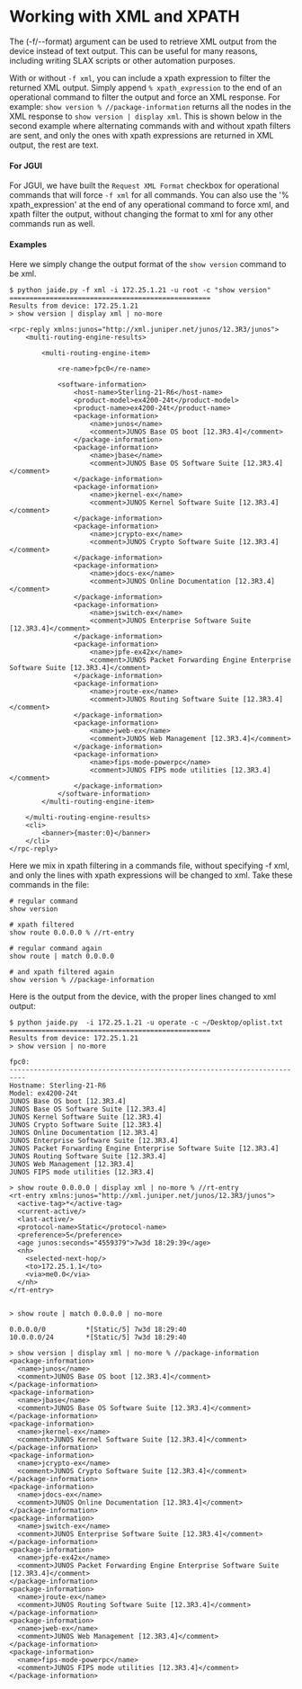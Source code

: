 Working with XML and XPATH
==================

The (-f/--format) argument can be used to retrieve XML output from the device instead of text output. This can be useful for many reasons, including writing SLAX scripts or other automation purposes. 

With or without `-f xml`, you can include a xpath expression to filter the returned XML output. Simply append `% xpath_expression` to the end of an operational command to filter the output and force an XML response. For example: `show version % //package-information` returns all the <package-information> nodes in the XML response to `show version | display xml`. This is shown below in the second example where alternating commands with and without xpath filters are sent, and only the ones with xpath expressions are returned in XML output, the rest are text.

#### For JGUI
For JGUI, we have built the `Request XML Format` checkbox for operational commands that will force `-f xml` for all commands. You can also use the '% xpath_expression' at the end of any operational command to force xml, and xpath filter the output, without changing the format to xml for any other commands run as well.

#### Examples

Here we simply change the output format of the `show version` command to be xml.  

	$ python jaide.py -f xml -i 172.25.1.21 -u root -c "show version"
	==================================================
	Results from device: 172.25.1.21
	> show version | display xml | no-more

	<rpc-reply xmlns:junos="http://xml.juniper.net/junos/12.3R3/junos">
	    <multi-routing-engine-results>
	        
	        <multi-routing-engine-item>
	            
	            <re-name>fpc0</re-name>
	            
	            <software-information>
	                <host-name>Sterling-21-R6</host-name>
	                <product-model>ex4200-24t</product-model>
	                <product-name>ex4200-24t</product-name>
	                <package-information>
	                    <name>junos</name>
	                    <comment>JUNOS Base OS boot [12.3R3.4]</comment>
	                </package-information>
	                <package-information>
	                    <name>jbase</name>
	                    <comment>JUNOS Base OS Software Suite [12.3R3.4]</comment>
	                </package-information>
	                <package-information>
	                    <name>jkernel-ex</name>
	                    <comment>JUNOS Kernel Software Suite [12.3R3.4]</comment>
	                </package-information>
	                <package-information>
	                    <name>jcrypto-ex</name>
	                    <comment>JUNOS Crypto Software Suite [12.3R3.4]</comment>
	                </package-information>
	                <package-information>
	                    <name>jdocs-ex</name>
	                    <comment>JUNOS Online Documentation [12.3R3.4]</comment>
	                </package-information>
	                <package-information>
	                    <name>jswitch-ex</name>
	                    <comment>JUNOS Enterprise Software Suite [12.3R3.4]</comment>
	                </package-information>
	                <package-information>
	                    <name>jpfe-ex42x</name>
	                    <comment>JUNOS Packet Forwarding Engine Enterprise Software Suite [12.3R3.4]</comment>
	                </package-information>
	                <package-information>
	                    <name>jroute-ex</name>
	                    <comment>JUNOS Routing Software Suite [12.3R3.4]</comment>
	                </package-information>
	                <package-information>
	                    <name>jweb-ex</name>
	                    <comment>JUNOS Web Management [12.3R3.4]</comment>
	                </package-information>
	                <package-information>
	                    <name>fips-mode-powerpc</name>
	                    <comment>JUNOS FIPS mode utilities [12.3R3.4]</comment>
	                </package-information>
	            </software-information>
	        </multi-routing-engine-item>
	        
	    </multi-routing-engine-results>
	    <cli>
	        <banner>{master:0}</banner>
	    </cli>
	</rpc-reply>

Here we mix in xpath filtering in a commands file, without specifying -f xml, and only the lines with xpath expressions will be changed to xml. Take these commands in the file:

	# regular command
	show version

	# xpath filtered
	show route 0.0.0.0 % //rt-entry

	# regular command again
	show route | match 0.0.0.0

	# and xpath filtered again
	show version % //package-information

Here is the output from the device, with the proper lines changed to xml output:

	$ python jaide.py  -i 172.25.1.21 -u operate -c ~/Desktop/oplist.txt 
	==================================================
	Results from device: 172.25.1.21
	> show version | no-more

	fpc0:
	--------------------------------------------------------------------------
	Hostname: Sterling-21-R6
	Model: ex4200-24t
	JUNOS Base OS boot [12.3R3.4]
	JUNOS Base OS Software Suite [12.3R3.4]
	JUNOS Kernel Software Suite [12.3R3.4]
	JUNOS Crypto Software Suite [12.3R3.4]
	JUNOS Online Documentation [12.3R3.4]
	JUNOS Enterprise Software Suite [12.3R3.4]
	JUNOS Packet Forwarding Engine Enterprise Software Suite [12.3R3.4]
	JUNOS Routing Software Suite [12.3R3.4]
	JUNOS Web Management [12.3R3.4]
	JUNOS FIPS mode utilities [12.3R3.4]

	> show route 0.0.0.0 | display xml | no-more % //rt-entry
	<rt-entry xmlns:junos="http://xml.juniper.net/junos/12.3R3/junos">
	  <active-tag>*</active-tag>
	  <current-active/>
	  <last-active/>
	  <protocol-name>Static</protocol-name>
	  <preference>5</preference>
	  <age junos:seconds="4559379">7w3d 18:29:39</age>
	  <nh>
	    <selected-next-hop/>
	    <to>172.25.1.1</to>
	    <via>me0.0</via>
	  </nh>
	</rt-entry>


	> show route | match 0.0.0.0 | no-more

	0.0.0.0/0          *[Static/5] 7w3d 18:29:40
	10.0.0.0/24        *[Static/5] 7w3d 18:29:40

	> show version | display xml | no-more % //package-information
	<package-information>
	  <name>junos</name>
	  <comment>JUNOS Base OS boot [12.3R3.4]</comment>
	</package-information>
	<package-information>
	  <name>jbase</name>
	  <comment>JUNOS Base OS Software Suite [12.3R3.4]</comment>
	</package-information>
	<package-information>
	  <name>jkernel-ex</name>
	  <comment>JUNOS Kernel Software Suite [12.3R3.4]</comment>
	</package-information>
	<package-information>
	  <name>jcrypto-ex</name>
	  <comment>JUNOS Crypto Software Suite [12.3R3.4]</comment>
	</package-information>
	<package-information>
	  <name>jdocs-ex</name>
	  <comment>JUNOS Online Documentation [12.3R3.4]</comment>
	</package-information>
	<package-information>
	  <name>jswitch-ex</name>
	  <comment>JUNOS Enterprise Software Suite [12.3R3.4]</comment>
	</package-information>
	<package-information>
	  <name>jpfe-ex42x</name>
	  <comment>JUNOS Packet Forwarding Engine Enterprise Software Suite [12.3R3.4]</comment>
	</package-information>
	<package-information>
	  <name>jroute-ex</name>
	  <comment>JUNOS Routing Software Suite [12.3R3.4]</comment>
	</package-information>
	<package-information>
	  <name>jweb-ex</name>
	  <comment>JUNOS Web Management [12.3R3.4]</comment>
	</package-information>
	<package-information>
	  <name>fips-mode-powerpc</name>
	  <comment>JUNOS FIPS mode utilities [12.3R3.4]</comment>
	</package-information>
